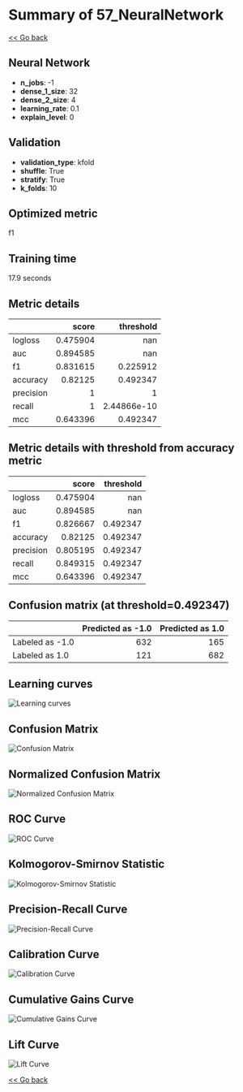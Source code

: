 # Summary of 57_NeuralNetwork

[<< Go back](../README.md)


## Neural Network
- **n_jobs**: -1
- **dense_1_size**: 32
- **dense_2_size**: 4
- **learning_rate**: 0.1
- **explain_level**: 0

## Validation
 - **validation_type**: kfold
 - **shuffle**: True
 - **stratify**: True
 - **k_folds**: 10

## Optimized metric
f1

## Training time

17.9 seconds

## Metric details
|           |    score |     threshold |
|:----------|---------:|--------------:|
| logloss   | 0.475904 | nan           |
| auc       | 0.894585 | nan           |
| f1        | 0.831615 |   0.225912    |
| accuracy  | 0.82125  |   0.492347    |
| precision | 1        |   1           |
| recall    | 1        |   2.44866e-10 |
| mcc       | 0.643396 |   0.492347    |


## Metric details with threshold from accuracy metric
|           |    score |   threshold |
|:----------|---------:|------------:|
| logloss   | 0.475904 |  nan        |
| auc       | 0.894585 |  nan        |
| f1        | 0.826667 |    0.492347 |
| accuracy  | 0.82125  |    0.492347 |
| precision | 0.805195 |    0.492347 |
| recall    | 0.849315 |    0.492347 |
| mcc       | 0.643396 |    0.492347 |


## Confusion matrix (at threshold=0.492347)
|                 |   Predicted as -1.0 |   Predicted as 1.0 |
|:----------------|--------------------:|-------------------:|
| Labeled as -1.0 |                 632 |                165 |
| Labeled as 1.0  |                 121 |                682 |

## Learning curves
![Learning curves](learning_curves.png)
## Confusion Matrix

![Confusion Matrix](confusion_matrix.png)


## Normalized Confusion Matrix

![Normalized Confusion Matrix](confusion_matrix_normalized.png)


## ROC Curve

![ROC Curve](roc_curve.png)


## Kolmogorov-Smirnov Statistic

![Kolmogorov-Smirnov Statistic](ks_statistic.png)


## Precision-Recall Curve

![Precision-Recall Curve](precision_recall_curve.png)


## Calibration Curve

![Calibration Curve](calibration_curve_curve.png)


## Cumulative Gains Curve

![Cumulative Gains Curve](cumulative_gains_curve.png)


## Lift Curve

![Lift Curve](lift_curve.png)



[<< Go back](../README.md)
